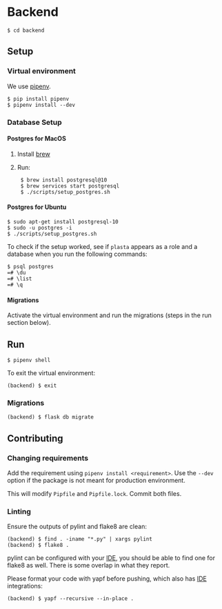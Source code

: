 # Backend

    $ cd backend


## Setup

### Virtual environment

We use [pipenv](https://github.com/pypa/pipenv#-usage).

    $ pip install pipenv
    $ pipenv install --dev

### Database Setup

#### Postgres for MacOS

1. Install [brew](https://brew.sh/)

1. Run:

        $ brew install postgresql@10
        $ brew services start postgresql
        $ ./scripts/setup_postgres.sh

#### Postgres for Ubuntu

    $ sudo apt-get install postgresql-10
    $ sudo -u postgres -i
    $ ./scripts/setup_postgres.sh


To check if the setup worked, see if `plasta` appears as a role and a database when you run the following commands:

    $ psql postgres
    =# \du
    =# \list
    =# \q

#### Migrations

Activate the virtual environment and run the migrations (steps in the run section below).


## Run

    $ pipenv shell

To exit the virtual environment:

    (backend) $ exit

### Migrations

    (backend) $ flask db migrate


## Contributing

### Changing requirements

Add the requirement using `pipenv install <requirement>`. Use the `--dev` option if the package is not meant for production environment.

This will modify `Pipfile` and `Pipfile.lock`. Commit both files.

### Linting

Ensure the outputs of pylint and flake8 are clean:

    (backend) $ find . -iname "*.py" | xargs pylint
    (backend) $ flake8 .

pylint can be configured with your [IDE](https://pylint.readthedocs.io/en/latest/user_guide/ide-integration.html), you should be able to find one for flake8 as well. There is some overlap in what they report.

Please format your code with yapf before pushing, which also has [IDE](https://github.com/google/yapf/tree/2c13f6f93e8ccfa0c966b67f88eeffe20ccb32a0/plugins#ide-plugins) integrations:

    (backend) $ yapf --recursive --in-place .

